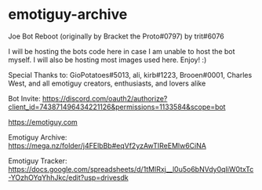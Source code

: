 # emotiguy-archive
Joe Bot Reboot (originally by Bracket the Proto#0797) 
by trit#6076

I will be hosting the bots code here in case I am unable to host the bot myself. 
I will also be hosting most images used here. Enjoy! :)

Special Thanks to: 
GioPotatoes#5013, ali, kirb#1223, Brooen#0001, Charles West, and all emotiguy creators, enthusiasts, and lovers alike

Bot Invite: 
https://discord.com/oauth2/authorize?client_id=743871496434221126&permissions=1133584&scope=bot

https://emotiguy.com

Emotiguy Archive: 
https://mega.nz/folder/j4FElbBb#eqVf2yzAwTIReEMlw6CiNA

Emotiguy Tracker: 
https://docs.google.com/spreadsheets/d/1tMlRxj__l0u5o6bNVdy0qIiW0txTc-YOzhOYqYhhJkc/edit?usp=drivesdk

